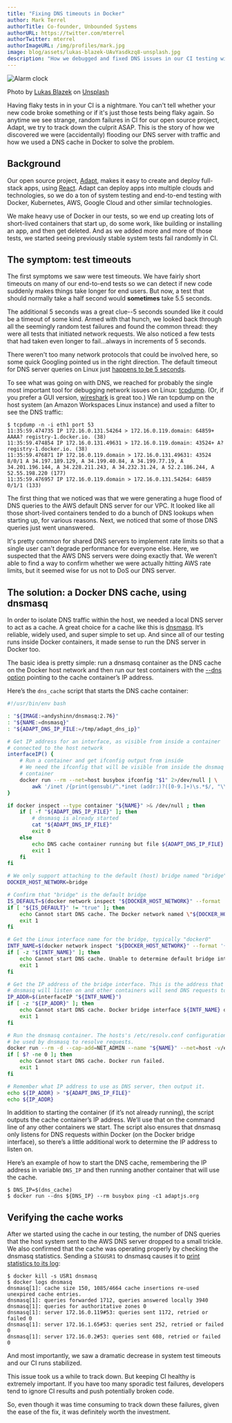 ```yaml
---
title: "Fixing DNS timeouts in Docker"
author: Mark Terrel
authorTitle: Co-founder, Unbounded Systems
authorURL: https://twitter.com/mterrel
authorTwitter: mterrel
authorImageURL: /img/profiles/mark.jpg
image: blog/assets/lukas-blazek-UAvYasdkzq8-unsplash.jpg
description: "How we debugged and fixed DNS issues in our CI testing with a Docker DNS cache -- with code!"
---
```


![Alarm clock](assets/lukas-blazek-UAvYasdkzq8-unsplash.jpg)

<p class="photocredit">Photo by <a href="https://unsplash.com/@goumbik">Lukas Blazek</a> on <a href="https://unsplash.com/">Unsplash</a></p>

Having flaky tests in in your CI is a nightmare.
You can't tell whether your new code broke something or if it's just those tests being flaky again.
So anytime we see strange, random failures in CI for our open source project, Adapt, we try to track down the culprit ASAP.
This is the story of how we discovered we were (accidentally) flooding our DNS server with traffic and how we used a DNS cache in Docker to solve the problem.

<!-- truncate -->

## Background

Our open source project, [Adapt](https://adaptjs.org), makes it easy to create and deploy full-stack apps, using [React](https://reactjs.org).
Adapt can deploy apps into multiple clouds and technologies, so we do a ton of system testing and end-to-end testing with Docker, Kubernetes, AWS, Google Cloud and other similar technologies.

We make heavy use of Docker in our tests, so we end up creating lots of short-lived containers that start up, do some work, like building or installing an app, and then get deleted.
And as we added more and more of those tests, we started seeing previously stable system tests fail randomly in CI.

## The symptom: test timeouts

The first symptoms we saw were test timeouts.
We have fairly short timeouts on many of our end-to-end tests so we can detect if new code suddenly makes things take longer for end users.
But now, a test that should normally take a half second would **sometimes** take 5.5 seconds.

The additional 5 seconds was a great clue--5 seconds sounded like it could be a timeout of some kind.
Armed with that hunch, we looked back through all the seemingly random test failures and found the common thread: they were all tests that initiated network requests.
We also noticed a few tests that had taken even longer to fail...always in increments of 5 seconds.

There weren't too many network protocols that could be involved here, so some quick Googling pointed us in the right direction.
The default timeout for DNS server queries on Linux just [happens to be 5 seconds](https://linux.die.net/man/5/resolv.conf).

To see what was going on with DNS, we reached for probably the single most important tool for debugging network issues on Linux: [tcpdump](https://www.tcpdump.org/).
(Or, if you prefer a GUI version, [wireshark](https://www.wireshark.org/) is great too.)
We ran tcpdump on the host system (an Amazon Workspaces Linux instance) and used a filter to see the DNS traffic:

```console
$ tcpdump -n -i eth1 port 53
11:35:59.474735 IP 172.16.0.131.54264 > 172.16.0.119.domain: 64859+ AAAA? registry-1.docker.io. (38)
11:35:59.474854 IP 172.16.0.131.49631 > 172.16.0.119.domain: 43524+ A? registry-1.docker.io. (38)
11:35:59.476871 IP 172.16.0.119.domain > 172.16.0.131.49631: 43524 8/0/1 A 34.197.189.129, A 34.199.40.84, A 34.199.77.19, A 34.201.196.144, A 34.228.211.243, A 34.232.31.24, A 52.2.186.244, A 52.55.198.220 (177)
11:35:59.476957 IP 172.16.0.119.domain > 172.16.0.131.54264: 64859 0/1/1 (133)
```

The first thing that we noticed was that we were generating a huge flood of DNS queries to the AWS default DNS server for our VPC.
It looked like all those short-lived containers tended to do a bunch of DNS lookups when starting up, for various reasons.
Next, we noticed that some of those DNS queries just went unanswered.

It's pretty common for shared DNS servers to implement rate limits so that a single user can't degrade performance for everyone else.
Here, we suspected that the AWS DNS servers were doing exactly that.
We weren’t able to find a way to confirm whether we were actually hitting AWS rate limits, but it seemed wise for us not to DoS our DNS server.

## The solution: a Docker DNS cache, using dnsmasq

In order to isolate DNS traffic within the host, we needed a local DNS server to act as a cache.
A great choice for a cache like this is [dnsmasq](http://www.thekelleys.org.uk/dnsmasq/doc.html).
It’s reliable, widely used, and super simple to set up.
And since all of our testing runs inside Docker containers, it made sense to run the DNS server in Docker too.

The basic idea is pretty simple: run a dnsmasq container as the DNS cache on the Docker host network and then run our test containers with the [--dns option](https://docs.docker.com/engine/reference/run/#network-settings) pointing to the cache container’s IP address.

Here’s the `dns_cache` script that starts the DNS cache container:

```bash
#!/usr/bin/env bash

: "${IMAGE:=andyshinn/dnsmasq:2.76}"
: "${NAME:=dnsmasq}"
: "${ADAPT_DNS_IP_FILE:=/tmp/adapt_dns_ip}"

# Get IP address for an interface, as visible from inside a container
# connected to the host network
interfaceIP() {
    # Run a container and get ifconfig output from inside
    # We need the ifconfig that will be visible from inside the dnsmaq
    # container
    docker run --rm --net=host busybox ifconfig "$1" 2>/dev/null | \
        awk '/inet /{print(gensub(/^.*inet (addr:)?([0-9.]+)\s.*$/, "\\2", 1))}'
}

if docker inspect --type container "${NAME}" >& /dev/null ; then
    if [ -f "${ADAPT_DNS_IP_FILE}" ]; then
        # dnsmasq is already started
        cat "${ADAPT_DNS_IP_FILE}"
        exit 0
    else
        echo DNS cache container running but file ${ADAPT_DNS_IP_FILE} does not exist. >&2
        exit 1
    fi
fi

# We only support attaching to the default (host) bridge named "bridge".
DOCKER_HOST_NETWORK=bridge

# Confirm that "bridge" is the default bridge
IS_DEFAULT=$(docker network inspect "${DOCKER_HOST_NETWORK}" --format '{{(index .Options "com.docker.network.bridge.default_bridge")}}')
if [ "${IS_DEFAULT}" != "true" ]; then
    echo Cannot start DNS cache. The Docker network named \"${DOCKER_HOST_NETWORK}\" does not exist or is not the default bridge. >&2
    exit 1
fi

# Get the Linux interface name for the bridge, typically "docker0"
INTF_NAME=$(docker network inspect "${DOCKER_HOST_NETWORK}" --format '{{(index .Options "com.docker.network.bridge.name")}}')
if [ -z "${INTF_NAME}" ]; then
    echo Cannot start DNS cache. Unable to determine default bridge interface name. >&2
    exit 1
fi

# Get the IP address of the bridge interface. This is the address that
# dnsmasq will listen on and other containers will send DNS requests to.
IP_ADDR=$(interfaceIP "${INTF_NAME}")
if [ -z "${IP_ADDR}" ]; then
    echo Cannot start DNS cache. Docker bridge interface ${INTF_NAME} does not exist. >&2
    exit 1
fi

# Run the dnsmasq container. The hosts's /etc/resolv.conf configuration will
# be used by dnsmasq to resolve requests.
docker run --rm -d --cap-add=NET_ADMIN --name "${NAME}" --net=host -v/etc/resolv.conf:/etc/resolv.conf "${IMAGE}" --bind-interfaces --listen-address="${IP_ADDR}" --log-facility=- > /dev/null
if [ $? -ne 0 ]; then
    echo Cannot start DNS cache. Docker run failed.
    exit 1
fi

# Remember what IP address to use as DNS server, then output it.
echo ${IP_ADDR} > "${ADAPT_DNS_IP_FILE}"
echo ${IP_ADDR}
```

In addition to starting the container (if it’s not already running), the script outputs the cache container’s IP address.
We’ll use that on the command line of any other containers we start.
The script also ensures that dnsmasq only listens for DNS requests within Docker (on the Docker bridge interface), so there’s a little additional work to determine the IP address to listen on.

Here’s an example of how to start the DNS cache, remembering the IP address in variable `DNS_IP` and then running another container that will use the cache.

```console
$ DNS_IP=$(dns_cache)
$ docker run --dns ${DNS_IP} --rm busybox ping -c1 adaptjs.org
```

## Verifying the cache works

After we started using the cache in our testing, the number of DNS queries that the host system sent to the AWS DNS server dropped to a small trickle.
We also confirmed that the cache was operating properly by checking the dnsmasq statistics.
Sending a `SIGUSR1` to dnsmasq causes it to [print statistics to its log](http://www.thekelleys.org.uk/dnsmasq/docs/dnsmasq-man.html):

```console
$ docker kill -s USR1 dnsmasq
$ docker logs dnsmasq
dnsmasq[1]: cache size 150, 1085/4664 cache insertions re-used unexpired cache entries.
dnsmasq[1]: queries forwarded 1712, queries answered locally 3940
dnsmasq[1]: queries for authoritative zones 0
dnsmasq[1]: server 172.16.0.119#53: queries sent 1172, retried or failed 0
dnsmasq[1]: server 172.16.1.65#53: queries sent 252, retried or failed 0
dnsmasq[1]: server 172.16.0.2#53: queries sent 608, retried or failed 0
```

And most importantly, we saw a dramatic decrease in system test timeouts and our CI runs stabilized.

This issue took us a while to track down.
But keeping CI healthy is extremely important.
If you have too many sporadic test failures, developers tend to ignore CI results and push potentially broken code.

So, even though it was time consuming to track down these failures, given the ease of the fix, it was definitely worth the investment.
